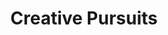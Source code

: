 ---
ee_id_show: '194'
title: Creative Pursuits
url: creative-pursuits
live_url:
year: '2010'
venue: University of Michigan Museum of Art
state_country: Ann Arbor
type:
dates:
wwwnews:
credits:
pitch: "​The space had so many windows, I had to step up my non projected image game. "
ps:
download:
layout: shows
---